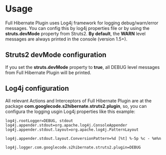 # Usage #

Full Hibernate Plugin uses Log4j framework for logging debug/warn/error messages. You can config this by log4j properties file or by using the **struts.devMode** property from Struts2. **By default**, the **WARN** level messages are always printed in the console (version 1.5+).

## Struts2 devMode configuration ##

If you set the **struts.devMode** property to **true**, all DEBUG level messages from Full Hibernate Plugin will be printed.


## Log4j configuration ##

All relevant Actions and Interceptors of Full Hibernate Plugin are at the package **com.googlecode.s2hibernate.struts2.plugin**, so, you can configura the logging usgin Log4j properties like this example:

```
log4j.rootLogger=DEBUG, stdout
log4j.appender.stdout=org.apache.log4j.ConsoleAppender
log4j.appender.stdout.layout=org.apache.log4j.PatternLayout

log4j.appender.stdout.layout.ConversionPattern=%d [%t] %-5p %c - %m%n

log4j.logger.com.googlecode.s2hibernate.struts2.plugin=DEBUG
```